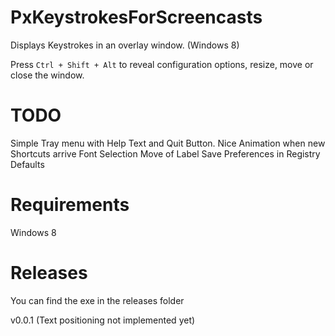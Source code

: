 # PxKeystrokesForScreencasts
Displays Keystrokes in an overlay window. (Windows 8)

Press <code>Ctrl + Shift + Alt</code> to reveal configuration options, resize, move or close the window.

# TODO
Simple Tray menu with Help Text and Quit Button.
Nice Animation when new Shortcuts arrive
Font Selection
Move of Label
Save Preferences in Registry
Defaults

# Requirements
Windows 8

# Releases
You can find the exe in the releases folder

v0.0.1 (Text positioning not implemented yet)
